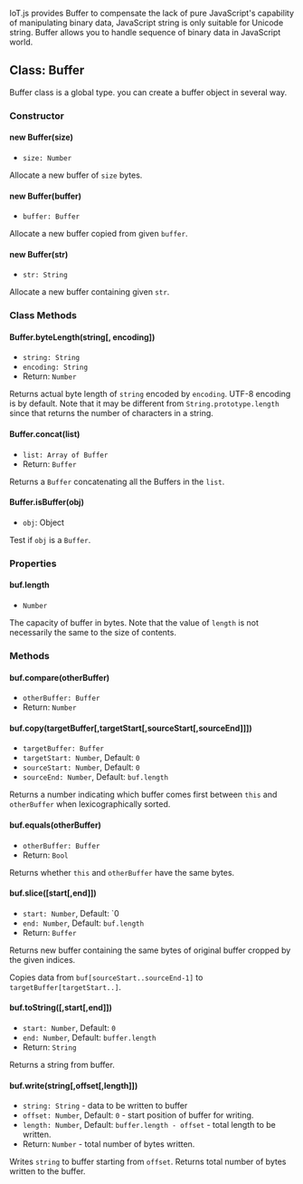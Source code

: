 IoT.js provides Buffer to compensate the lack of pure JavaScript's capability of manipulating binary data, JavaScript string is only suitable for Unicode string. Buffer allows you to handle sequence of binary data in JavaScript world.

## Class: Buffer
Buffer class is a global type. you can create a buffer object in several way.


### Constructor


#### new Buffer(size)
* `size: Number`

Allocate a new buffer of `size` bytes.


#### new Buffer(buffer)
* `buffer: Buffer`

Allocate a new buffer copied from given `buffer`.


#### new Buffer(str)
* `str: String`

Allocate a new buffer containing given `str`.


### Class Methods


#### Buffer.byteLength(string[, encoding])
* `string: String`
* `encoding: String`
* Return: `Number`

Returns actual byte length of `string` encoded by `encoding`. UTF-8 encoding is by default.
Note that it may be different from `String.prototype.length` since that returns the number of characters in a string.


#### Buffer.concat(list)
* `list: Array of Buffer`
* Return: `Buffer`

Returns a `Buffer` concatenating all the Buffers in the `list`.


#### Buffer.isBuffer(obj)
* `obj`: Object

Test if `obj` is a `Buffer`.


### Properties


#### buf.length
* `Number`

The capacity of buffer in bytes.
Note that the value of `length` is not necessarily the same to the size of contents.


### Methods


#### buf.compare(otherBuffer)
* `otherBuffer: Buffer`
* Return: `Number`


#### buf.copy(targetBuffer[,targetStart[,sourceStart[,sourceEnd]]])
* `targetBuffer: Buffer`
* `targetStart: Number`, Default: `0`
* `sourceStart: Number`, Default: `0`
* `sourceEnd: Number`, Default: `buf.length`

Returns a number indicating which buffer comes first between `this` and `otherBuffer` when lexicographically sorted.


#### buf.equals(otherBuffer)
* `otherBuffer: Buffer`
* Return: `Bool`

Returns whether `this` and `otherBuffer` have the same bytes.


#### buf.slice([start[,end]])
* `start: Number`, Default: `0
* `end: Number`, Default: `buf.length`
* Return: `Buffer`

Returns new buffer containing the same bytes of original buffer cropped by the given indices.

Copies data from `buf[sourceStart..sourceEnd-1]` to `targetBuffer[targetStart..]`.


#### buf.toString([,start[,end]])
* `start: Number`, Default: `0`
* `end: Number`, Default: `buffer.length`
* Return: `String`

Returns a string from buffer.


#### buf.write(string[,offset[,length]])
* `string: String` - data to be written to buffer
* `offset: Number`, Default: `0` - start position of buffer for writing.
* `length: Number`, Default: `buffer.length - offset` - total length to be written.
* Return: `Number` - total number of bytes written.

Writes `string` to buffer starting from `offset`. Returns total number of bytes written to the buffer.
